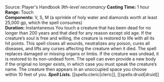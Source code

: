 Source: Player's Handbook
*9th-level necromancy*
**Casting Time:** 1 hour  
**Range:** Touch  
**Components:** V, S, M (a sprinkle of holy water and diamonds worth at least 25,000 gp, which the spell consumes)  
**Duration:** Instantaneous
You touch a creature that has been dead for no longer than 200 years and that died for any reason except old age. If the creature’s soul is free and willing, the creature is restored to life with all its hit points.
This spell closes all wounds, neutralizes any poison, cures all diseases, and lifts any curses affecting the creature when it died. The spell replaces damaged or missing organs or limbs. If the creature was undead, it is restored to its non-undead form.
The spell can even provide a new body if the original no longer exists, in which case you must speak the creature’s name. The creature then appears in an unoccupied space you choose within 10 feet of you.
***Spell Lists.*** [[spells:cleric|cleric]], [[spells:druid|druid]]